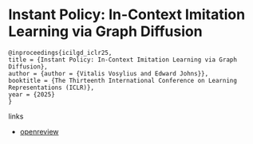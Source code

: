 # Instant Policy: In-Context Imitation Learning via Graph Diffusion

```
@inproceedings{icilgd_iclr25,
title = {Instant Policy: In-Context Imitation Learning via Graph Diffusion},
author = {author = {Vitalis Vosylius and Edward Johns}},
booktitle = {The Thirteenth International Conference on Learning Representations (ICLR)},
year = {2025}
}
```

links
- [openreview](https://openreview.net/forum?id=je3GZissZc)
